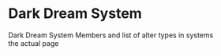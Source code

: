 # Dark Dream System
Dark Dream System Members and list of alter types in systems <br>
the actual page <br>
